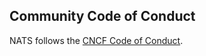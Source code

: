## Community Code of Conduct

NATS follows the [CNCF Code of Conduct](https://github.com/cncf/foundation/blob/main/code-of-conduct.md).


